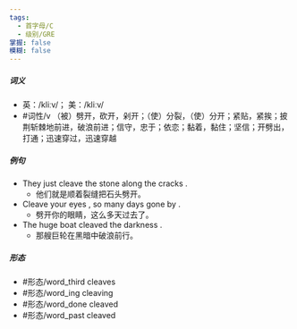 ```yaml
---
tags:
  - 首字母/C
  - 级别/GRE
掌握: false
模糊: false
---
```

##### 词义
- 英：/kliːv/； 美：/kliːv/
- #词性/v  （被）劈开，砍开，剁开；（使）分裂，（使）分开；紧贴，紧挨；披荆斩棘地前进，破浪前进；信守，忠于；依恋；黏着，黏住；坚信；开劈出，打通；迅速穿过，迅速穿越
##### 例句
- They just cleave the stone along the cracks .
	- 他们就是顺着裂缝把石头劈开。
- Cleave your eyes , so many days gone by .
	- 劈开你的眼睛，这么多天过去了。
- The huge boat cleaved the darkness .
	- 那艘巨轮在黑暗中破浪前行。
##### 形态
- #形态/word_third cleaves
- #形态/word_ing cleaving
- #形态/word_done cleaved
- #形态/word_past cleaved

